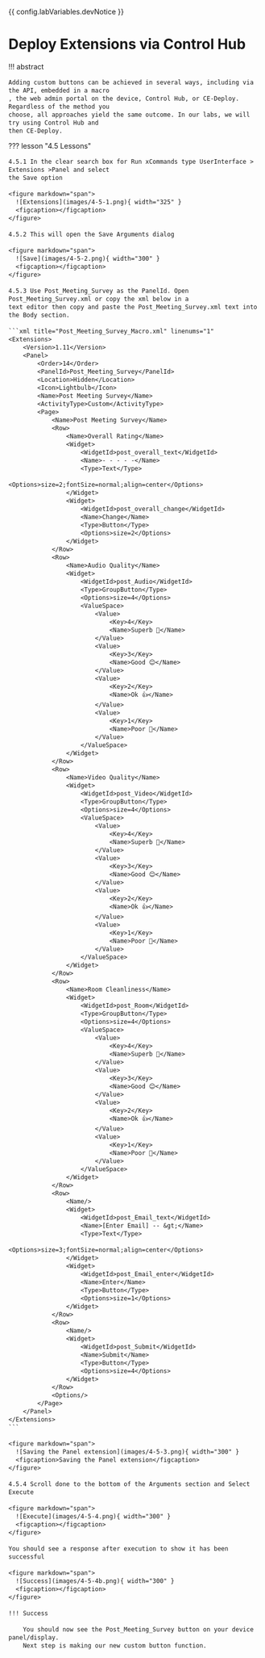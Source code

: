 {{ config.labVariables.devNotice }}
# Deploy Extensions via Control Hub

!!! abstract

    Adding custom buttons can be achieved in several ways, including via the API, embedded in a macro
    , the web admin portal on the device, Control Hub, or CE-Deploy. Regardless of the method you 
    choose, all approaches yield the same outcome. In our labs, we will try using Control Hub and 
    then CE-Deploy.

??? lesson "4.5 Lessons"

    4.5.1 In the clear search box for Run xCommands type UserInterface > Extensions >Panel and select 
    the Save option
    
    <figure markdown="span">
      ![Extensions](images/4-5-1.png){ width="325" }
      <figcaption></figcaption>
    </figure>
    
    4.5.2 This will open the Save Arguments dialog
    
    <figure markdown="span">
      ![Save](images/4-5-2.png){ width="300" }
      <figcaption></figcaption>
    </figure>
    
    4.5.3 Use Post_Meeting_Survey as the PanelId. Open Post_Meeting_Survey.xml or copy the xml below in a 
    text editor then copy and paste the Post_Meeting_Survey.xml text into the Body section.
    
    ```xml title="Post_Meeting_Survey_Macro.xml" linenums="1"
    <Extensions>
        <Version>1.11</Version>
        <Panel>
            <Order>14</Order>
            <PanelId>Post_Meeting_Survey</PanelId>
            <Location>Hidden</Location>
            <Icon>Lightbulb</Icon>
            <Name>Post Meeting Survey</Name>
            <ActivityType>Custom</ActivityType>
            <Page>
                <Name>Post Meeting Survey</Name>
                <Row>
                    <Name>Overall Rating</Name>
                    <Widget>
                        <WidgetId>post_overall_text</WidgetId>
                        <Name>- - - - -</Name>
                        <Type>Text</Type>
                        <Options>size=2;fontSize=normal;align=center</Options>
                    </Widget>
                    <Widget>
                        <WidgetId>post_overall_change</WidgetId>
                        <Name>Change</Name>
                        <Type>Button</Type>
                        <Options>size=2</Options>
                    </Widget>
                </Row>
                <Row>
                    <Name>Audio Quality</Name>
                    <Widget>
                        <WidgetId>post_Audio</WidgetId>
                        <Type>GroupButton</Type>
                        <Options>size=4</Options>
                        <ValueSpace>
                            <Value>
                                <Key>4</Key>
                                <Name>Superb 🎉</Name>
                            </Value>
                            <Value>
                                <Key>3</Key>
                                <Name>Good 😊</Name>
                            </Value>
                            <Value>
                                <Key>2</Key>
                                <Name>Ok 👍</Name>
                            </Value>
                            <Value>
                                <Key>1</Key>
                                <Name>Poor 🫤</Name>
                            </Value>
                        </ValueSpace>
                    </Widget>
                </Row>
                <Row>
                    <Name>Video Quality</Name>
                    <Widget>
                        <WidgetId>post_Video</WidgetId>
                        <Type>GroupButton</Type>
                        <Options>size=4</Options>
                        <ValueSpace>
                            <Value>
                                <Key>4</Key>
                                <Name>Superb 🎉</Name>
                            </Value>
                            <Value>
                                <Key>3</Key>
                                <Name>Good 😊</Name>
                            </Value>
                            <Value>
                                <Key>2</Key>
                                <Name>Ok 👍</Name>
                            </Value>
                            <Value>
                                <Key>1</Key>
                                <Name>Poor 🫤</Name>
                            </Value>
                        </ValueSpace>
                    </Widget>
                </Row>
                <Row>
                    <Name>Room Cleanliness</Name>
                    <Widget>
                        <WidgetId>post_Room</WidgetId>
                        <Type>GroupButton</Type>
                        <Options>size=4</Options>
                        <ValueSpace>
                            <Value>
                                <Key>4</Key>
                                <Name>Superb 🎉</Name>
                            </Value>
                            <Value>
                                <Key>3</Key>
                                <Name>Good 😊</Name>
                            </Value>
                            <Value>
                                <Key>2</Key>
                                <Name>Ok 👍</Name>
                            </Value>
                            <Value>
                                <Key>1</Key>
                                <Name>Poor 🫤</Name>
                            </Value>
                        </ValueSpace>
                    </Widget>
                </Row>
                <Row>
                    <Name/>
                    <Widget>
                        <WidgetId>post_Email_text</WidgetId>
                        <Name>[Enter Email] -- &gt;</Name>
                        <Type>Text</Type>
                        <Options>size=3;fontSize=normal;align=center</Options>
                    </Widget>
                    <Widget>
                        <WidgetId>post_Email_enter</WidgetId>
                        <Name>Enter</Name>
                        <Type>Button</Type>
                        <Options>size=1</Options>
                    </Widget>
                </Row>
                <Row>
                    <Name/>
                    <Widget>
                        <WidgetId>post_Submit</WidgetId>
                        <Name>Submit</Name>
                        <Type>Button</Type>
                        <Options>size=4</Options>
                    </Widget>
                </Row>
                <Options/>
            </Page>
        </Panel>
    </Extensions>
    ```
    
    <figure markdown="span">
      ![Saving the Panel extension](images/4-5-3.png){ width="300" }
      <figcaption>Saving the Panel extension</figcaption>
    </figure>
    
    4.5.4 Scroll done to the bottom of the Arguments section and Select Execute
    
    <figure markdown="span">
      ![Execute](images/4-5-4.png){ width="300" }
      <figcaption></figcaption>
    </figure>
    
    You should see a response after execution to show it has been successful
    
    <figure markdown="span">
      ![Success](images/4-5-4b.png){ width="300" }
      <figcaption></figcaption>
    </figure>

    !!! Success
    
        You should now see the Post_Meeting_Survey button on your device panel/display. 
        Next step is making our new custom button function.